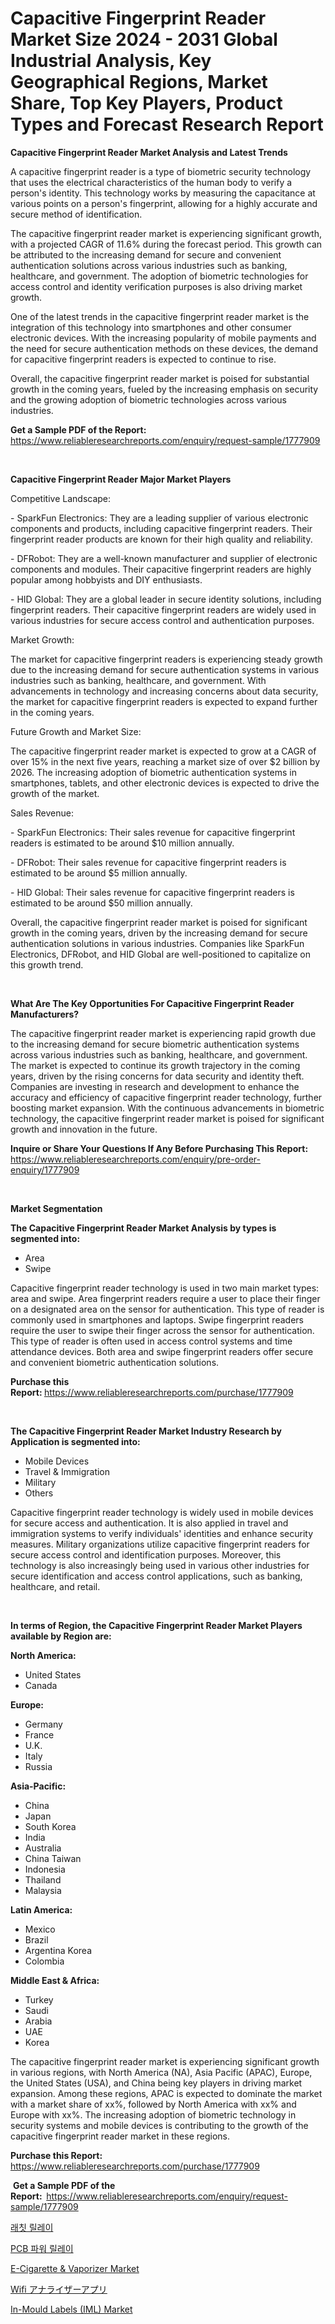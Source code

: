 <p><h1>Capacitive Fingerprint Reader Market Size 2024 - 2031 Global Industrial Analysis, Key Geographical Regions, Market Share, Top Key Players, Product Types and Forecast Research Report</h1></p><p><strong>Capacitive Fingerprint Reader Market Analysis and Latest Trends</strong></p>
<p><p>A capacitive fingerprint reader is a type of biometric security technology that uses the electrical characteristics of the human body to verify a person's identity. This technology works by measuring the capacitance at various points on a person's fingerprint, allowing for a highly accurate and secure method of identification.</p><p>The capacitive fingerprint reader market is experiencing significant growth, with a projected CAGR of 11.6% during the forecast period. This growth can be attributed to the increasing demand for secure and convenient authentication solutions across various industries such as banking, healthcare, and government. The adoption of biometric technologies for access control and identity verification purposes is also driving market growth.</p><p>One of the latest trends in the capacitive fingerprint reader market is the integration of this technology into smartphones and other consumer electronic devices. With the increasing popularity of mobile payments and the need for secure authentication methods on these devices, the demand for capacitive fingerprint readers is expected to continue to rise.</p><p>Overall, the capacitive fingerprint reader market is poised for substantial growth in the coming years, fueled by the increasing emphasis on security and the growing adoption of biometric technologies across various industries.</p></p>
<p><strong>Get a Sample PDF of the Report:&nbsp;</strong> <a href="https://www.reliableresearchreports.com/enquiry/request-sample/1777909">https://www.reliableresearchreports.com/enquiry/request-sample/1777909</a></p>
<p>&nbsp;</p>
<p><strong>Capacitive Fingerprint Reader Major Market Players</strong></p>
<p><p>Competitive Landscape:</p><p>- SparkFun Electronics: They are a leading supplier of various electronic components and products, including capacitive fingerprint readers. Their fingerprint reader products are known for their high quality and reliability.</p><p>- DFRobot: They are a well-known manufacturer and supplier of electronic components and modules. Their capacitive fingerprint readers are highly popular among hobbyists and DIY enthusiasts.</p><p>- HID Global: They are a global leader in secure identity solutions, including fingerprint readers. Their capacitive fingerprint readers are widely used in various industries for secure access control and authentication purposes.</p><p>Market Growth:</p><p>The market for capacitive fingerprint readers is experiencing steady growth due to the increasing demand for secure authentication systems in various industries such as banking, healthcare, and government. With advancements in technology and increasing concerns about data security, the market for capacitive fingerprint readers is expected to expand further in the coming years.</p><p>Future Growth and Market Size:</p><p>The capacitive fingerprint reader market is expected to grow at a CAGR of over 15% in the next five years, reaching a market size of over $2 billion by 2026. The increasing adoption of biometric authentication systems in smartphones, tablets, and other electronic devices is expected to drive the growth of the market.</p><p>Sales Revenue:</p><p>- SparkFun Electronics: Their sales revenue for capacitive fingerprint readers is estimated to be around $10 million annually.</p><p>- DFRobot: Their sales revenue for capacitive fingerprint readers is estimated to be around $5 million annually.</p><p>- HID Global: Their sales revenue for capacitive fingerprint readers is estimated to be around $50 million annually. </p><p>Overall, the capacitive fingerprint reader market is poised for significant growth in the coming years, driven by the increasing demand for secure authentication solutions in various industries. Companies like SparkFun Electronics, DFRobot, and HID Global are well-positioned to capitalize on this growth trend.</p></p>
<p>&nbsp;</p>
<p><strong>What Are The Key Opportunities For Capacitive Fingerprint Reader Manufacturers?</strong></p>
<p><p>The capacitive fingerprint reader market is experiencing rapid growth due to the increasing demand for secure biometric authentication systems across various industries such as banking, healthcare, and government. The market is expected to continue its growth trajectory in the coming years, driven by the rising concerns for data security and identity theft. Companies are investing in research and development to enhance the accuracy and efficiency of capacitive fingerprint reader technology, further boosting market expansion. With the continuous advancements in biometric technology, the capacitive fingerprint reader market is poised for significant growth and innovation in the future.</p></p>
<p><strong>Inquire or Share Your Questions If Any Before Purchasing This Report:</strong> <a href="https://www.reliableresearchreports.com/enquiry/pre-order-enquiry/1777909">https://www.reliableresearchreports.com/enquiry/pre-order-enquiry/1777909</a></p>
<p>&nbsp;</p>
<p><strong>Market Segmentation</strong></p>
<p><strong>The Capacitive Fingerprint Reader Market Analysis by types is segmented into:</strong></p>
<p><ul><li>Area</li><li>Swipe</li></ul></p>
<p><p>Capacitive fingerprint reader technology is used in two main market types: area and swipe. Area fingerprint readers require a user to place their finger on a designated area on the sensor for authentication. This type of reader is commonly used in smartphones and laptops. Swipe fingerprint readers require the user to swipe their finger across the sensor for authentication. This type of reader is often used in access control systems and time attendance devices. Both area and swipe fingerprint readers offer secure and convenient biometric authentication solutions.</p></p>
<p><strong>Purchase this Report:&nbsp;</strong><a href="https://www.reliableresearchreports.com/purchase/1777909">https://www.reliableresearchreports.com/purchase/1777909</a></p>
<p>&nbsp;</p>
<p><strong>The Capacitive Fingerprint Reader Market Industry Research by Application is segmented into:</strong></p>
<p><ul><li>Mobile Devices</li><li>Travel & Immigration</li><li>Military</li><li>Others</li></ul></p>
<p><p>Capacitive fingerprint reader technology is widely used in mobile devices for secure access and authentication. It is also applied in travel and immigration systems to verify individuals' identities and enhance security measures. Military organizations utilize capacitive fingerprint readers for secure access control and identification purposes. Moreover, this technology is also increasingly being used in various other industries for secure identification and access control applications, such as banking, healthcare, and retail.</p></p>
<p>&nbsp;</p>
<p><strong>In terms of Region, the Capacitive Fingerprint Reader Market Players available by Region are:</strong></p>
<p>
    <p> <strong> North America: </strong>
        <ul>
            <li>United States</li>
            <li>Canada</li>
        </ul>
        </p> 
    <p> <strong> Europe: </strong>
        <ul>
            <li>Germany</li>
            <li>France</li>
            <li>U.K.</li>
            <li>Italy</li>
            <li>Russia</li>
        </ul>
        </p> 
    <p> <strong> Asia-Pacific: </strong>
        <ul>
            <li>China</li>
            <li>Japan</li>
            <li>South Korea</li>
            <li>India</li>
            <li>Australia</li>
            <li>China Taiwan</li>
            <li>Indonesia</li>
            <li>Thailand</li>
            <li>Malaysia</li>
        </ul>
        </p> 
    <p> <strong> Latin America: </strong>
        <ul>
            <li>Mexico</li>
            <li>Brazil</li>
            <li>Argentina Korea</li>
            <li>Colombia</li>
        </ul>
        </p> 
    <p> <strong> Middle East & Africa: </strong>
        <ul>
            <li>Turkey</li>
            <li>Saudi</li>
            <li>Arabia</li>
            <li>UAE</li>
            <li>Korea</li>
        </ul>
    </p>
    </p>
<p><p>The capacitive fingerprint reader market is experiencing significant growth in various regions, with North America (NA), Asia Pacific (APAC), Europe, the United States (USA), and China being key players in driving market expansion. Among these regions, APAC is expected to dominate the market with a market share of xx%, followed by North America with xx% and Europe with xx%. The increasing adoption of biometric technology in security systems and mobile devices is contributing to the growth of the capacitive fingerprint reader market in these regions.</p></p>
<p><strong>Purchase this Report: </strong><a href="https://www.reliableresearchreports.com/purchase/1777909">https://www.reliableresearchreports.com/purchase/1777909</a></p>
<p>&nbsp;<strong>Get a Sample PDF of the Report:&nbsp;&nbsp;</strong><a href="https://www.reliableresearchreports.com/enquiry/request-sample/1777909">https://www.reliableresearchreports.com/enquiry/request-sample/1777909</a></p>
<p><strong></strong></p>
<p><p><a href="https://github.com/sammyUltyylrich9067856/Market-Research-Report-List-1/blob/main/61126438934.md">래칫 릴레이</a></p><p><a href="https://github.com/Elenrrera7685/Market-Research-Report-List-1/blob/main/55543528933.md">PCB 파워 릴레이</a></p><p><a href="https://github.com/jerrycopelandthomaswsqd8q/Market-Research-Report-List-2/blob/main/e-cigarette-vaporizer-market.md">E-Cigarette & Vaporizer Market</a></p><p><a href="https://github.com/ReyesKohler20231/Market-Research-Report-List-1/blob/main/99522819640.md">Wifi アナライザーアプリ</a></p><p><a href="https://github.com/brenzgnarento/Market-Research-Report-List-1/blob/main/in-mould-labels-iml-market.md">In-Mould Labels (IML) Market</a></p></p>